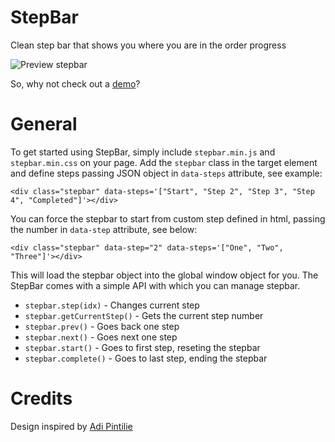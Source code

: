 StepBar
=======

Clean step bar that shows you where you are in the order progress

![Preview stepbar](http://andersonba.com/stepbar/stepbar.jpg)

So, why not check out a [demo](http://andersonba.com/stepbar)?

General
=======
To get started using StepBar, simply include ```stepbar.min.js``` and ```stepbar.min.css``` on your page. Add the ```stepbar``` class in the target element and define steps passing JSON object in ```data-steps``` attribute, see example:

    <div class="stepbar" data-steps='["Start", "Step 2", "Step 3", "Step 4", "Completed"]'></div>
    
You can force the stepbar to start from custom step defined in html, passing the number in ```data-step``` attribute, see below: 

	<div class="stepbar" data-step="2" data-steps='["One", "Two", "Three"]'></div>
    
This will load the stepbar object into the global window object for you. The StepBar comes with a simple API with which you can manage stepbar.

- ```stepbar.step(idx)``` - Changes current step
- ```stepbar.getCurrentStep()``` - Gets the current step number
- ```stepbar.prev()``` - Goes back one step
- ```stepbar.next()``` - Goes next one step
- ```stepbar.start()``` - Goes to first step, reseting the stepbar
- ```stepbar.complete()``` - Goes to last step, ending the stepbar


Credits
=======
Design inspired by [Adi Pintilie](http://dribbble.com/shots/716707-Progress-bar?list=show&tag=order_steps)